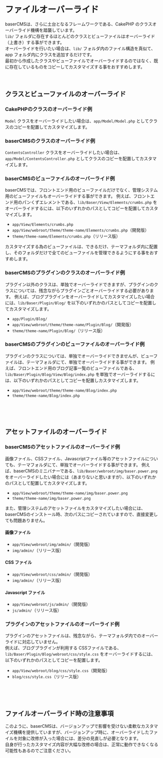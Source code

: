 # ファイルオーバーライド

baserCMSは、さらに土台となるフレームワークである、CakePHP のクラスオーバーライド機構を踏襲しています。  
`lib/` フォルダに存在するほとんどのクラスとビューファイルはオーバーライド（上書き）する事ができます。  
オーバーライドを行いたい場合は、`lib/` フォルダ内のファイル構造を真似て、app フォルダ内にクラスを追加するだけです。  
最初から作成したクラスやビューファイルでオーバーライドするのではなく、既に存在しているものをコピーしてカスタマイズする事をおすすめします。
<br>
<br>
<br>

## クラスとビューファイルのオーバーライド

### CakePHPのクラスのオーバーライド例

`Model` クラスをオーバーライドしたい場合は、`app/Model/Model.php` としてクラスのコピーを配置してカスタマイズします。

### baserCMSのクラスのオーバーライド例

`ContentsController` クラスをオーバーライドしたい場合は、`app/Model/ContentsController.php` としてクラスのコピーを配置してカスタマイズします。

### baserCMSのビューファイルのオーバーライド例

baserCMSでは、フロントエンド用のビューファイルだけでなく、管理システム用のビューファイルもオーバーライドする事ができます。
例えば、フロントエンド用のパンくずエレメントである、`lib/Baser/View/Elements/crumbs.php` をオーバーライドするには、以下のいずれかのパスとしてコピーを配置してカスタマイズします。

* `app/View/Elements/crumbs.php`
* `app/View/webroot/theme/theme-name/Elements/crumbs.php`（開発版）
* `theme/theme-name/Elements/crumbs.php`（リリース版）

カスタマイズする為のビューファイルは、できるだけ、テーマフォルダ内に配置し、そのフォルダだけで全てのビューファイルを管理できるようにする事をおすすめします。

### baserCMSのプラグインのクラスのオーバーライド例

プラグイン以外のクラスは、単独でオーバーライドできますが、プラグインのクラスについては、残念ながらプラグインごとオーバーライドする必要があります。
例えば、ブログプラグインをオーバーライドしてカスタマイズしたい場合には、`lib/Baser/Plugin/Blog/` を以下のいずれかのパスとしてコピーを配置してカスタマイズします。

* `app/Plugin/Blog/`
* `app/View/webroot/theme/theme-name/Plugin/Blog/`（開発版）
* `theme/theme-name/Plugin/Blog/`（リリース版）

### baserCMSのプラグインのビューファイルのオーバーライド例

プラグインのクラスについては、単独でオーバーライドできませんが、ビューファイルは、テーマフォルダにて、単独でオーバーライドする事ができます。
例えば、フロントエンド用のブログ記事一覧のビューファイルである、`lib/Baser/Plugin/Blog/View/Blog/index.php` を単独でオーバーライドするには、以下のいずれかのパスとしてコピーを配置しカスタマイズします。

* `app/View/webroot/theme/theme-name/Blog/index.php`
* `theme/theme-name/Blog/index.php`
<br>
<br>
<br>

## アセットファイルのオーバーライド

### baserCMSのアセットファイルのオーバーライド例

画像ファイル、CSSファイル、Javascriptファイル等のアセットファイルについても、テーマフォルダにて、単独でオーバーライドする事ができます。
例えば、baserCMSのミニバナーである、`lib/Baser/webroot/img/baser.power.png` をオーバーライドしたい場合には（あまりないと思いますが）、以下のいずれかのパスとして配置してカスタマイズします。

* `app/View/webroot/theme/theme-name/img/baser.power.png`
* `theme/theme-name/img/baser.power.png`

また、管理システムのアセットファイルをカスタマイズしたい場合には、baserCMSのインストール時、次のパスにコピーされていますので、直接変更しても問題ありません。

#### 画像ファイル

* `app/View/webroot/img/admin/`（開発版）
* `img/admin/`（リリース版）

#### CSS ファイル

* `app/View/webroot/css/admin/`（開発版）
* `img/admin/`（リリース版）

#### Javascript ファイル

* `app/View/webroot/js/admin/`（開発版）
* `js/admin/`（リリース版）

### プラグインのアセットファイルのオーバーライド例

プラグインのアセットファイルは、残念ながら、テーマフォルダ内でのオーバーライドに対応していません。  
例えば、ブログプラグインが利用する CSSファイルである、`lib/Baser/Plugin/Blog/webroot/css/style.css` をオーバーライドするには、以下のいずれかのパスとしてコピーを配置します。

* `app/View/webroot/blog/css/style.css`（開発版）
* `blog/css/style.css`（リリース版）
<br>
<br>
<br>

## ファイルオーバーライド時の注意事項

このように、baserCMSは、バージョンアップで影響を受けない柔軟なカスタマイズ機構を提供していますが、バージョンアップ時に、オーバーライドしたファイルを対象に改修が入った場合には、差分の見直しが必要となります。  
自身が行ったカスタマイズ内容が大幅な改修の場合は、正常に動作できなくなる可能性もあるのでご注意ください。

